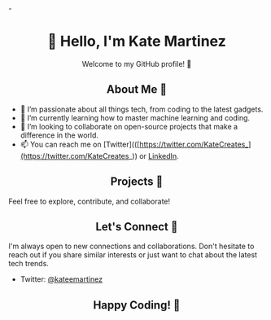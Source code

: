-<h1 align="center">👋 Hello, I'm Kate Martinez</h1>
<p align="center">Welcome to my GitHub profile! 🚀</p>

<h2 align="center">About Me 🌟</h2>

- 👀 I’m passionate about all things tech, from coding to the latest gadgets.
- 🌱 I’m currently learning how to master machine learning and coding.
- 💞️ I’m looking to collaborate on open-source projects that make a difference in the world.
- 📫 You can reach me on [Twitter](([https://twitter.com/KateCreates_](https://twitter.com/KateCreates_)) or [LinkedIn]([www.linkedin.com/in/kateemartinezz](https://www.linkedin.com/in/kateemartinezz/)).

<h2 align="center">Projects 🚀</h2>


Feel free to explore, contribute, and collaborate!

<h2 align="center">Let's Connect 🤝</h2>

I'm always open to new connections and collaborations. Don't hesitate to reach out if you share similar interests or just want to chat about the latest tech trends.

- Twitter: [@kateemartinez]([https://twitter.com/kateemartinez](https://twitter.com/KateCreates_))

<h2 align="center">Happy Coding! 🚀</h2>

